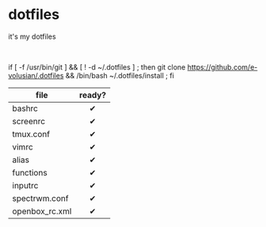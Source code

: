 # dotfiles
it's my dotfiles

<br>

if [ -f /usr/bin/git ] && [ ! -d ~/.dotfiles ] ; then git clone https://github.com/e-volusian/.dotfiles && /bin/bash ~/.dotfiles/install ; fi

| file              | ready?     |
|-------------------|:----------:|
|bashrc             |✔           |
|screenrc           |✔           |
|tmux.conf          |✔           |
|vimrc              |✔           |
|alias              |✔           |
|functions          |✔           |
|inputrc            |✔           |
|spectrwm.conf      |✔           |
|openbox_rc.xml     |✔           |
